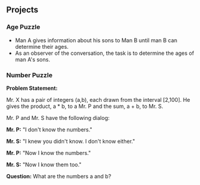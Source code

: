 ## Projects

### Age Puzzle
- Man A gives information about his sons to Man B until man B can determine their ages.
- As an observer of the conversation, the task is to determine the ages of man A's sons.


### Number Puzzle
__Problem Statement:__

 Mr. X has a pair of integers (a,b), each drawn from the interval [2,100].
 He gives the product, a * b, to a Mr. P and the sum, a + b, to Mr. S. 

 Mr. P and Mr. S have the following dialog:


__Mr. P:__ "I don't know the numbers."

__Mr. S:__ "I knew you didn't know. I don't know either."

__Mr. P:__ "Now I know the numbers."

__Mr. S:__ "Now I know them too."

 __Question:__ What are the numbers a and b?


